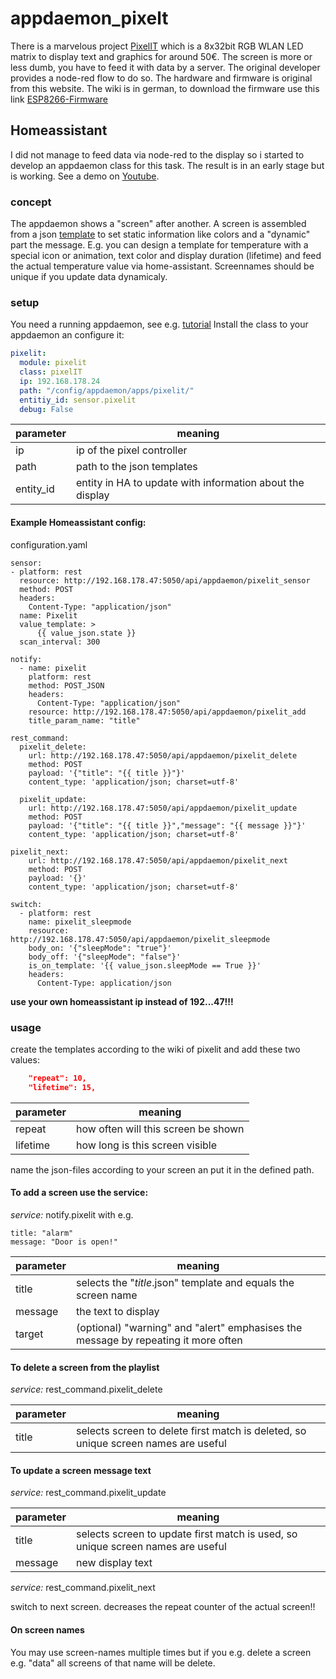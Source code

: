 # appdaemon_pixelt
There is a marvelous project [PixelIT](https://www.bastelbunker.de/pixel-it/) which is a 8x32bit RGB WLAN LED matrix to display text and graphics for around 50€. The screen is more or less dumb, you have to feed it with data by a server.
The original developer provides a node-red flow to do so. The hardware and firmware is original from this website.
The wiki is in german, to download the firmware use this link [ESP8266-Firmware](https://www.bastelbunker.de/wp-content/uploads/PixelIt.zip)

## Homeassistant
I did not manage to feed data via node-red to the display so i started to develop an appdaemon class for this task. The result is in an early stage but is working. See a demo on [Youtube](https://youtu.be/CrZR8chQrP4).

### concept

The appdaemon shows a "screen" after another. A screen is assembled from a json [template](https://wiki.dietru.de/books/pixel-it/page/apiscreen) to set static information like colors and a "dynamic" part the message. E.g. you can design a template for temperature with a special icon or animation, text color and display duration (lifetime) and feed the actual temperature value via home-assistant. Screennames should be unique if you update data dynamicaly.

### setup
You need a running appdaemon, see e.g. [tutorial](https://webworxshop.com/getting-started-with-appdaemon-for-home-assistant/)
Install the class to  your appdaemon an configure it:

```yaml
pixelit:
  module: pixelit
  class: pixelIT
  ip: 192.168.178.24
  path: "/config/appdaemon/apps/pixelit/"
  entitiy_id: sensor.pixelit
  debug: False
```
parameter | meaning
----------|----------
ip|ip of the pixel controller
path|path to the json templates
entity_id| entity in HA to update with information about the display

#### Example Homeassistant config:
configuration.yaml
```
sensor:
- platform: rest
  resource: http://192.168.178.47:5050/api/appdaemon/pixelit_sensor
  method: POST
  headers:
    Content-Type: "application/json"
  name: Pixelit
  value_template: > 
      {{ value_json.state }}
  scan_interval: 300

notify:
  - name: pixelit
    platform: rest
    method: POST_JSON
    headers:
      Content-Type: "application/json"
    resource: http://192.168.178.47:5050/api/appdaemon/pixelit_add
    title_param_name: "title"

rest_command:
  pixelit_delete:
    url: http://192.168.178.47:5050/api/appdaemon/pixelit_delete
    method: POST
    payload: '{"title": "{{ title }}"}'
    content_type: 'application/json; charset=utf-8'

  pixelit_update:
    url: http://192.168.178.47:5050/api/appdaemon/pixelit_update
    method: POST
    payload: '{"title": "{{ title }}","message": "{{ message }}"}'
    content_type: 'application/json; charset=utf-8'

pixelit_next:
    url: http://192.168.178.47:5050/api/appdaemon/pixelit_next
    method: POST
    payload: '{}'
    content_type: 'application/json; charset=utf-8'

switch:
  - platform: rest
    name: pixelit_sleepmode
    resource: http://192.168.178.47:5050/api/appdaemon/pixelit_sleepmode
    body_on: '{"sleepMode": "true"}'
    body_off: '{"sleepMode": "false"}'
    is_on_template: '{{ value_json.sleepMode == True }}'
    headers:
      Content-Type: application/json
```
**use your own homeassistant ip instead of 192...47!!!**

### usage

create the templates according to the wiki of pixelit and add these two values:
```json
    "repeat": 10,
    "lifetime": 15,
 ```
parameter | meaning
----------|----------
repeat|how often will this screen be shown
lifetime|how long is this screen visible
 
name the json-files according to your screen an put it in the defined path.

#### To add a screen use the service:

*service:* notify.pixelit
with e.g.
```
title: "alarm"
message: "Door is open!"
```
parameter | meaning
----------|----------
title|selects the "*title*.json" template and equals the screen name
message|the text to display
target| (optional) "warning" and "alert" emphasises the message by repeating it more often

#### To delete a screen from the playlist

*service:* rest_command.pixelit_delete

parameter | meaning
----------|----------
title|selects screen to delete first match is deleted, so unique screen names are useful

#### To update a screen message text

*service:* rest_command.pixelit_update

parameter | meaning
----------|----------
title|selects screen to update first match is used, so unique screen names are useful
message| new display text


*service:* rest_command.pixelit_next

switch to next screen. decreases the repeat counter of the actual screen!!

#### On screen names

You may use screen-names multiple times but if you e.g. delete a screen e.g. "data" all screens of that name will be delete.



